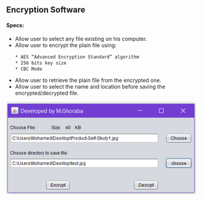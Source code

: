 ## Encryption Software
#### Specs:
  * Allow user to select any file existing on his computer.
  * Allow user to encrypt the plain file using:
    ```
    * AES “Advanced Encryption Standard” algorithm
    * 256 bits key size
    * CBC Mode
    ```
  * Allow user to retrieve the plain file from the encrypted one.
  * Allow user to select the name and location before saving the encrypted/decrypted file.

![alt text](https://github.com/MohamedGhoraba/Encryption-Software/blob/master/test/Capture.PNG "Encrypt")
